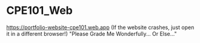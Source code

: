 # CPE101_Web
 https://portfolio-website-cpe101.web.app (If the website crashes, just open it in a different browser!)
"Please Grade Me Wonderfully... Or Else..."
